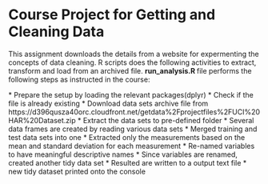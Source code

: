 <html>
<h1>Course Project for Getting and Cleaning Data </h1>
<p> This assignment downloads the details from a website for expermenting the concepts of data cleaning. R scripts does the following activities to extract, transform and load from an archived file. <b> run_analysis.R </b> file performs the following steps as instructed in the course:
</p>
* Prepare the setup by loading the relevant packages(dplyr)
* Check if the file is already existing
* Download data sets archive file from https://d396qusza40orc.cloudfront.net/getdata%2Fprojectfiles%2FUCI%20HAR%20Dataset.zip
* Extract the data sets to pre-defined folder
* Several data frames are created by reading various data sets
* Merged training and test data sets into one
* Extracted only the measurements based on the mean and standard deviation for each measurement
* Re-named variables to have meaningful descriptive names
* Since variables are renamed, created another tidy data set
* Resulted are written to a output text file
* new tidy dataset printed onto the console
</html>
